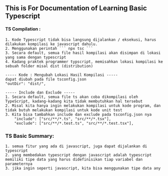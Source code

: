 ## This is For Documentation of Learning Basic Typescript

#### TS Compilation :

    1. Kode Typescript tidak bisa langsung dijalankan / eksekusi, harus dilakukan kompilasi ke javascript dahulu.
    2. Menggunakan perintah ``` npx tsc ```
    3. Secara default, semua file hasil kompilasi akan disimpan di lokasi yang sama dengan typescript
    4. Kadang praktek programmer typscript, memisahkan lokasi kompilasi ke sebuah folder misal dist (distribution)

    ----- Kode : Mengubah Lokasi Hasil Kompilasi -----
    dapat diubah pada file tsconfig.json
    "outDir": "dist/",

    ----- Include dan Exclude -----
    1. Secara default, semua file ts akan coba dikompilasi oleh TypeScript, kadang-kadang kita tidak membutuhkan hal tersebut
    2. Misal kita hanya ingin melakukan kompilasi untuk kode program, dan tidak butuh melakukan kompilasi untuk kode unit test
    3. Kita bisa tambahkan include dan exclude pada tsconfig.json nya
        "include": ["src/**/*.ts", "src/**/*.tsx"],
        "exclude": ["src/**/*.test.ts", "src/**/*.test.tsx"],

### TS Basic Summary:
    1. semua fitur yang ada di javascript, juga dapat dijalankan di typescript
    2. yang membedakan typescript dengan javascript adalah typescript memiliki tipe data yang harus didefinisikan tiap variabel dan parameternya
    3. jika ingin seperti javascript, kita bisa menggunakan tipe data any
